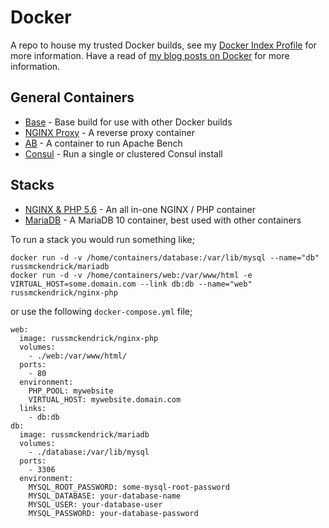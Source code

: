 Docker
=============

A repo to house my trusted Docker builds, see my [Docker Index Profile](https://index.docker.io/u/russmckendrick/) for more information. Have a read of [my blog posts on Docker](https://media-glass.es/tag/docker/) for more information.

## General Containers

- [Base](https://registry.hub.docker.com/u/russmckendrick/base/) - Base build for use with other Docker builds
- [NGINX Proxy](https://registry.hub.docker.com/u/russmckendrick/nginx-proxy/) - A reverse proxy container
- [AB](https://hub.docker.com/r/russmckendrick/ab/) - A container to run Apache Bench
- [Consul](https://hub.docker.com/r/russmckendrick/consul/) - Run a single or clustered Consul install

## Stacks

- [NGINX & PHP 5.6](https://registry.hub.docker.com/u/russmckendrick/nginx-php/) - An all in-one NGINX / PHP container
- [MariaDB](https://registry.hub.docker.com/u/russmckendrick/mariadb/) - A MariaDB 10 container, best used with other containers

To run a stack you would run something like;

```
docker run -d -v /home/containers/database:/var/lib/mysql --name="db" russmckendrick/mariadb
docker run -d -v /home/containers/web:/var/www/html -e VIRTUAL_HOST=some.domain.com --link db:db --name="web" russmckendrick/nginx-php
```

or use the following `docker-compose.yml` file;

```
web:
  image: russmckendrick/nginx-php
  volumes:
	- ./web:/var/www/html/
  ports:
	- 80
  environment:
	PHP_POOL: mywebsite
	VIRTUAL_HOST: mywebsite.domain.com
  links:
	- db:db
db:
  image: russmckendrick/mariadb
  volumes:
	- ./database:/var/lib/mysql
  ports:
	- 3306
  environment:
	MYSQL_ROOT_PASSWORD: some-mysql-root-password
	MYSQL_DATABASE: your-database-name
	MYSQL_USER: your-database-user
	MYSQL_PASSWORD: your-database-password
```
